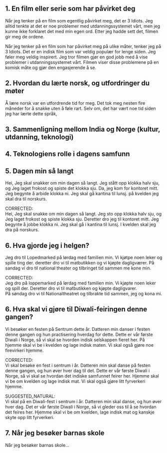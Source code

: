 ## 1. En film eller serie som har påvirket deg

Når jeg tenker på en film som egentlig påvirket meg, det er 3 Idiots. Jeg alltid tenkte at det er noe problemer med utdanningssystemet vårt, men jeg kunne ikke forklaret det med min egen ord. 
Etter jeg hadde sett det, filmen gir meg de ordene.

Når jeg tenker på en film som har påvirket meg på ulike måter, tenker jeg på 3 Idiots. Det er en indisk film som var veldig populær for lenge siden. Jeg føler meg veldig inspirert. Jeg tror filmen gjør en god jobb med å vise problemer i utdanningssystemet vårt. Filmen viser disse problemene på en komisk måte og gjør den engasjerende å se.

## 2. Hvordan du lærte norsk, og utfordringer du møter
Å lære norsk var en utfordrende tid for meg. Det tok meg nesten fire måneder for å snakke uten å føle rart. Selv om, det har vært noe tid siden jeg har lærte dette språk, 


## 3. Sammenligning mellom India og Norge (kultur, utdanning, teknologi)


## 4. Teknologiens rolle i dagens samfunn

## 5. Dagen min så langt

Hei, Jeg skal snakker om min dagen så langt. Jeg stått opp klokka halv sju, og Jeg laget frokost og spiste det klokka sju. Da, jeg kom for kontoret mitt. Jeg begynte å arbide klokka ni. Jeg skal gå kantina til lunsj. på kvelden jeg skal dra til norskurs.

CORRECTED:  
Hei, Jeg skal snakke om min dagen så langt. Jeg sto opp klokka halv sju, og Jeg laget frokost og spiste klokka sju. 
Deretter dro jeg til kontoret mitt. Jeg begynte å jobbe klokka ni. Jeg skal gå i kantina til lunsj. I kvelden skal jeg dra på norskurs.  

## 6. Hva gjorde jeg i helgen?

Jeg dro til Lopedmarked på lørdag med familien min. Vi kjøtpe noen leker og spille ting der.
deretter dro vi til matbutikken og vi kjøpte dagligværer. På sandag vi dro til national theater og tilbringet tid sammen me kone min. 

CORRECTED:   
Jeg dro på loppemarked på lørdag med familien min. Vi kjøpte noen leker og spill der. Deretter dro vi til matbutikken og kjøpte dagligvarer.  
På søndag dro vi til Nationaltheatret og tilbrakte tid sammen, jeg og kona mi.

## 6. Hva skal vi gjøre til Diwali-feiringen denne gangen?

Vi besøker en festen på Sentrum dette år. Datteren min danser i festen denne gangen og hun practisering hverdag for dette. Dette er vår første Diwali i Norge, så vi skal se hvorden indisk selskappen fieret her. På hjemme skal vi be i kvelden og lage indisk maten. Vi skal også gjøre noe firevirkeri hjemme.   

CORRECTED:   
Vi skal besøke en fest i sentrum i år. Datteren min skal danse på festen denne gangen, og hun øver hver dag til det.
Dette er vår første Diwali i Norge, så vi skal se hvordan det indiske samfunnet feirer her. Hjemme skal vi be om kvelden og lage indisk mat.
Vi skal også gjøre litt fyrverkeri hjemme.

SUGGESTED_NATURAL:   
Vi skal på en Diwali-fest i sentrum i år. Datteren min skal danse, og hun øver hver dag. Det er vår første Diwali i Norge, så vi gleder oss til å se hvordan det feires her.
Hjemme skal vi be om kvelden, lage indisk mat og kanskje skyte opp litt fyrverkeri. 

## 7. Når jeg besøker barnas skole

Når jeg besøker barnas skole...

